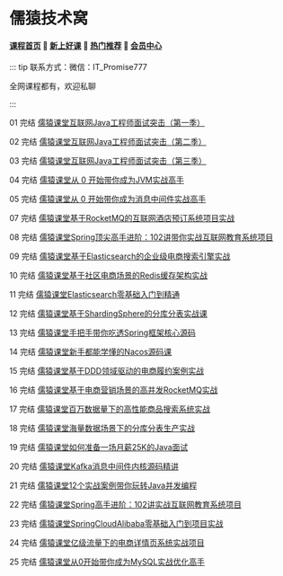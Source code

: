 # 儒猿技术窝

#### [**课程首页**](../../README.md) 💖 [**新上好课**](./xshk.md) 💖 [**热门推荐**](./rmtj.md) 💖 [**会员中心**](./vip.md)

::: tip
联系方式：微信：IT_Promise777

全网课程都有，欢迎私聊

 

:::

01 完结 [儒猿课堂互联网Java工程师面试突击（第一季）](https://apppukyptrl1086.pc.xiaoe-tech.com/detail/p_61e4ebb2e4b094754e9509cc/6)

02 完结 [儒猿课堂互联网Java工程师面试突击（第二季）](https://apppukyptrl1086.pc.xiaoe-tech.com/detail/p_61e4ebb2e4b094754e9509cc/6)

03 完结 [儒猿课堂互联网Java工程师面试突击（第三季）](https://apppukyptrl1086.pc.xiaoe-tech.com/detail/p_61e4ebb2e4b094754e9509cc/6)

04 完结 [儒猿课堂从 0 开始带你成为JVM实战高手](https://apppukyptrl1086.pc.xiaoe-tech.com/detail/p_61e4ebb2e4b094754e9509cc/6)

05 完结 [儒猿课堂从 0 开始带你成为消息中间件实战高手](https://apppukyptrl1086.pc.xiaoe-tech.com/detail/p_61e4ebb2e4b094754e9509cc/6)

07 完结 [儒猿课堂基于RocketMQ的互联网酒店预订系统项目实战](https://apppukyptrl1086.pc.xiaoe-tech.com/detail/p_61e4ebb2e4b094754e9509cc/6)

08 完结 [儒猿课堂Spring顶尖高手进阶：102讲带你实战互联网教育系统项目](https://apppukyptrl1086.pc.xiaoe-tech.com/detail/p_61e4ebb2e4b094754e9509cc/6)

09 完结 [儒猿课堂基于Elasticsearch的企业级电商搜索引擎实战](https://apppukyptrl1086.pc.xiaoe-tech.com/p/t_pc/course_pc_detail/column/p_60c75301e4b0c726421f08fe)

10 完结 [儒猿课堂基于社区电商场景的Redis缓存架构实战](https://apppukyptrl1086.pc.xiaoe-tech.com/detail/p_61e50e08e4b053091f901a54/6)

11 完结 [儒猿课堂Elasticsearch零基础入门到精通](https://apppukyptrl1086.pc.xiaoe-tech.com/p/t_pc/course_pc_detail/column/p_611b0c12e4b0a27d0e3e7ef3)

12 完结 [儒猿课堂基于ShardingSphere的分库分表实战课](https://apppukyptrl1086.pc.xiaoe-tech.com/p/t_pc/course_pc_detail/column/p_6200a3a7e4b04d7e2fc9ac4d)

13 完结 [儒猿课堂手把手带你吃透Spring框架核心源码](https://apppukyptrl1086.pc.xiaoe-tech.com/p/t_pc/course_pc_detail/column/p_620dbc7de4b04d7e2fcca5a0)

14 完结 [儒猿课堂新手都能学懂的Nacos源码课](https://apppukyptrl1086.pc.xiaoe-tech.com/p/t_pc/course_pc_detail/column/p_622758efe4b02b82585274bc)

15 完结 [儒猿课堂基于DDD领域驱动的电商履约案例实战](https://apppukyptrl1086.pc.xiaoe-tech.com/p/t_pc/course_pc_detail/column/p_61e4ebb2e4b094754e9509cc)

16 完结 [儒猿课堂基于电商营销场景的高并发RocketMQ实战](https://apppukyptrl1086.pc.xiaoe-tech.com/p/t_pc/course_pc_detail/column/p_61e50c51e4b006fc46c32358)

17 完结 [儒猿课堂百万数据量下的高性能商品搜索系统实战](https://apppukyptrl1086.pc.xiaoe-tech.com/p/t_pc/course_pc_detail/column/p_61e50d36e4b006fc46c3241d)

18 完结 [儒猿课堂海量数据场景下的分库分表生产实战](https://apppukyptrl1086.pc.xiaoe-tech.com/p/t_pc/course_pc_detail/column/p_61e50f1fe4b006fc46c3251f)

19 完结 [儒猿课堂如何准备一场月薪25K的Java面试](https://apppukyptrl1086.pc.xiaoe-tech.com/p/t_pc/course_pc_detail/column/p_61e50fc4e4b053091f901b90)

20 完结 [儒猿课堂Kafka消息中间件内核源码精讲](https://apppukyptrl1086.pc.xiaoe-tech.com/p/t_pc/course_pc_detail/column/p_60687291e4b09134c98517fe)

21 完结 [儒猿课堂12个实战案例带你玩转Java并发编程](https://apppukyptrl1086.pc.xiaoe-tech.com/p/t_pc/course_pc_detail/column/p_60ab6413e4b07e4d7fd8458a)

22 完结 [儒猿课堂Spring高手进阶：102讲实战互联网教育系统项目](https://apppukyptrl1086.pc.xiaoe-tech.com/p/t_pc/course_pc_detail/column/p_607d8356e4b0d4eb0392eeba)

23 完结 [儒猿课堂SpringCloudAlibaba零基础入门到项目实战](https://apppukyptrl1086.pc.xiaoe-tech.com/p/t_pc/course_pc_detail/column/p_5f1e9ddbe4b0a1003cafad34)

24 完结 [儒猿课堂亿级流量下的电商详情页系统实战项目](https://apppukyptrl1086.pc.xiaoe-tech.com/p/t_pc/course_pc_detail/column/p_6017ef53e4b035d3cdb58eac)

25 完结 [儒猿课堂从0开始带你成为MySQL实战优化高手](https://apppukyptrl1086.pc.xiaoe-tech.com/p/t_pc/course_pc_detail/column/p_5e0c2a35dbbc9_MNDGDYba)

